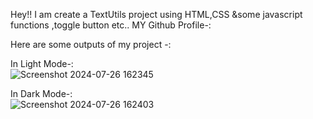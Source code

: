 Hey!! I am create a TextUtils project using HTML,CSS &some javascript functions ,toggle button etc..
MY Github Profile-:

Here are some outputs of my project -:

In Light Mode-:<br>
![Screenshot 2024-07-26 162345](https://github.com/user-attachments/assets/05eb82cd-320b-4b61-b5c9-f3519f107bbb)

In Dark Mode-:<br>
![Screenshot 2024-07-26 162403](https://github.com/user-attachments/assets/5beaa561-7402-4b82-ab71-214e86182b35)


